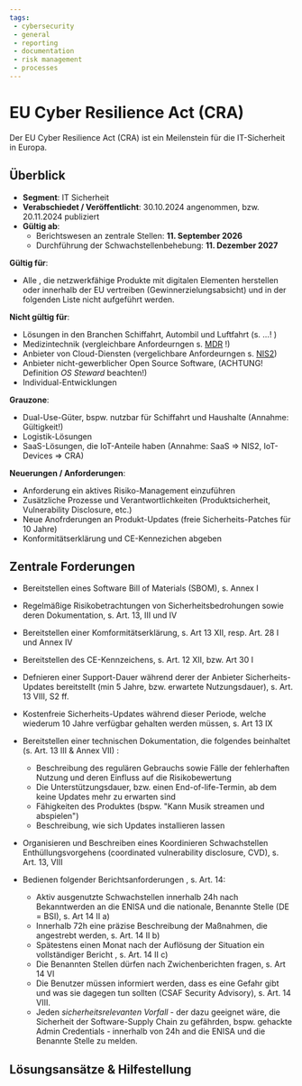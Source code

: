 ```yaml
---
tags:
 - cybersecurity
 - general
 - reporting
 - documentation
 - risk management
 - processes
---
```


# EU Cyber Resilience Act (CRA)

Der EU Cyber Resilience Act (CRA) ist ein Meilenstein für die IT-Sicherheit in Europa. 

## Überblick

* **Segment**: IT Sicherheit
* **Verabschiedet / Veröffentlicht**: 30.10.2024 angenommen, bzw. 20.11.2024 publiziert
* **Gültig ab**:
    - Berichtswesen an zentrale Stellen: **11. September 2026**
    - Durchführung der Schwachstellenbehebung: **11. Dezember 2027** 

**Gültig für**:

* Alle , die netzwerkfähige Produkte mit digitalen Elementen herstellen oder innerhalb der EU vertreiben (Gewinnerzielungsabsicht) und in der folgenden Liste nicht aufgeführt werden.

**Nicht gültig für**:

* Lösungen in den Branchen Schiffahrt, Autombil und Luftfahrt (s. ...! )
* Medizintechnik (vergleichbare Anfordeurngen s. [MDR](/regmon/mdr.md) !)
* Anbieter von Cloud-Diensten (vergelichbare Anfordeurngen s. [NIS2](/regmon/nis2))
* Anbieter nicht-gewerblicher Open Source Software, (ACHTUNG! Definition *OS Steward* beachten!) 
* Individual-Entwicklungen 

**Grauzone**:

* Dual-Use-Güter, bspw. nutzbar für Schiffahrt und Haushalte (Annahme: Gültigkeit!)
* Logistik-Lösungen 
* SaaS-Lösungen, die IoT-Anteile haben (Annahme: SaaS => NIS2, IoT-Devices => CRA)

**Neuerungen / Anforderungen**:

* Anforderung ein aktives Risiko-Management einzuführen
* Zusätzliche Prozesse und Verantwortlichkeiten (Produktsicherheit, Vulnerability Disclosure, etc.)
* Neue Anofrderungen an Produkt-Updates (freie Sicherheits-Patches für 10 Jahre)
* Konformitätserklärung und CE-Kennezichen abgeben



## Zentrale Forderungen

* Bereitstellen eines Software Bill of Materials (SBOM), s. Annex I

* Regelmäßige Risikobetrachtungen von Sicherheitsbedrohungen sowie deren Dokumentation, s. Art. 13, III und IV

* Bereitstellen einer Komformitätserklärung, s. Art 13 XII, resp. Art. 28 I und Annex IV

* Bereitstellen des CE-Kennzeichens, s. Art. 12 XII, bzw. Art 30 I

* Defnieren einer Support-Dauer während derer der Anbieter Sicherheits-Updates bereitstellt (min 5 Jahre, bzw. erwartete Nutzungsdauer), s. Art. 13 VIII, S2 ff.

* Kostenfreie Sicherheits-Updates während dieser Periode, welche wiederum 10 Jahre verfügbar gehalten werden müssen, s. Art 13 IX

* Bereitstellen einer technischen Dokumentation, die folgendes beinhaltet (s. Art. 13 III & Annex VII) :

    * Beschreibung des regulären Gebrauchs sowie Fälle der fehlerhaften Nutzung und deren Einfluss auf die Risikobewertung
    * Die Unterstützungsdauer, bzw. einen End-of-life-Termin, ab dem keine Updates mehr zu erwarten sind 
    * Fähigkeiten des Produktes (bspw. "Kann Musik streamen und abspielen") 
    * Beschreibung, wie sich Updates installieren lassen

* Organisieren und Beschreiben eines Koordinieren Schwachstellen Enthüllungsvorgehens (coordinated vulnerability disclosure, CVD), s. Art. 13, VIII

* Bedienen folgender Berichtsanforderungen , s. Art. 14:

    * Aktiv ausgenutzte Schwachstellen innerhalb 24h nach Bekanntwerden an die ENISA und die nationale, Benannte Stelle (DE = BSI), s. Art 14 II a)
    * Innerhalb 72h eine präzise Beschreibung der Maßnahmen, die angestrebt werden, s. Art. 14 II b)
    * Spätestens einen Monat nach der Auflösung der Situation ein vollständiger Bericht , s. Art. 14 II c)
    * Die Benannten Stellen dürfen nach Zwichenberichten fragen, s. Art 14 VI
    * Die Benutzer müssen informiert werden, dass es eine Gefahr gibt und was sie dagegen tun sollten (CSAF Security Advisory), s. Art. 14 VIII.
    * Jeden *sicherheitsrelevanten Vorfall* - der dazu geeignet wäre, die Sicherheit der Software-Supply Chain zu gefährden, bspw. gehackte Admin Credentials - innerhalb  von 24h and die ENISA und die Benannte Stelle zu melden.

  

## Lösungsansätze & Hilfestellung

